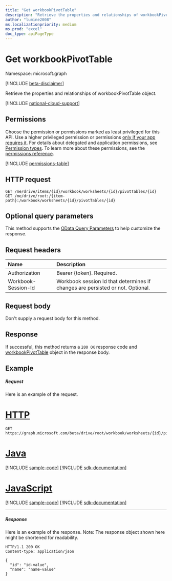 ```yaml
---
title: "Get workbookPivotTable"
description: "Retrieve the properties and relationships of workbookPivotTable object."
author: "lumine2008"
ms.localizationpriority: medium
ms.prod: "excel"
doc_type: apiPageType
---
```


# Get workbookPivotTable

Namespace: microsoft.graph

[!INCLUDE [beta-disclaimer](../../includes/beta-disclaimer.md)]

Retrieve the properties and relationships of workbookPivotTable object.

[!INCLUDE [national-cloud-support](../../includes/global-us.md)]

## Permissions
Choose the permission or permissions marked as least privileged for this API. Use a higher privileged permission or permissions [only if your app requires it](/graph/permissions-overview#best-practices-for-using-microsoft-graph-permissions). For details about delegated and application permissions, see [Permission types](/graph/permissions-overview#permission-types). To learn more about these permissions, see the [permissions reference](/graph/permissions-reference).


<!-- { "blockType": "permissions", "name": "workbookpivottable_get" } -->
[!INCLUDE [permissions-table](../includes/permissions/workbookpivottable-get-permissions.md)]

## HTTP request
<!-- { "blockType": "ignored" } -->
```http
GET /me/drive/items/{id}/workbook/worksheets/{id}/pivotTables/{id}
GET /me/drive/root:/{item-path}:/workbook/worksheets/{id}/pivotTables/{id}
```
## Optional query parameters
This method supports the [OData Query Parameters](/graph/query-parameters) to help customize the response.

## Request headers
| Name      |Description|
|:----------|:----------|
| Authorization  | Bearer {token}. Required. |
| Workbook-Session-Id  | Workbook session Id that determines if changes are persisted or not. Optional.|

## Request body
Don't supply a request body for this method.

## Response

If successful, this method returns a `200 OK` response code and [workbookPivotTable](../resources/workbookpivottable.md) object in the response body.
## Example
##### Request
Here is an example of the request.

# [HTTP](#tab/http)
<!-- {
  "blockType": "request",
  "name": "get_workbookpivottable"
}-->
```msgraph-interactive
GET https://graph.microsoft.com/beta/drive/root/workbook/worksheets/{id}/pivotTables/{id}
```

# [Java](#tab/java)
[!INCLUDE [sample-code](../includes/snippets/java/get-workbookpivottable-java-snippets.md)]
[!INCLUDE [sdk-documentation](../includes/snippets/snippets-sdk-documentation-link.md)]

# [JavaScript](#tab/javascript)
[!INCLUDE [sample-code](../includes/snippets/javascript/get-workbookpivottable-javascript-snippets.md)]
[!INCLUDE [sdk-documentation](../includes/snippets/snippets-sdk-documentation-link.md)]

---

##### Response

Here is an example of the response. Note: The response object shown here might be shortened for readability.
<!-- {
  "blockType": "response",
  "truncated": true,
  "@odata.type": "microsoft.graph.workbookPivotTable"
} -->
```http
HTTP/1.1 200 OK
Content-type: application/json

{
  "id": "id-value",
  "name": "name-value"
}
```
<!-- uuid: 8fcb5dbc-d5aa-4681-8e31-b001d5168d79 
2015-10-25 14:57:30 UTC -->
<!-- {
  "type": "#page.annotation",
  "description": "Example",
  "keywords": "",
  "section": "documentation",
  "tocPath": "",
  "suppressions": [
  ]
}-->
